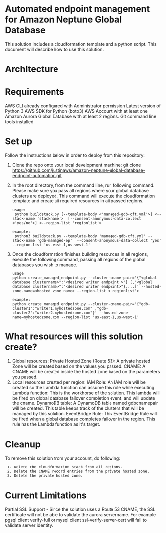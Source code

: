 # Automated endpoint management for Amazon Neptune Global Database
This solution includes a cloudformation template and a python script. This document will describe how to use this solution.

# Architecture



# Requirements
AWS CLI already configured with Administrator permission
Latest version of Python 3
AWS SDK for Python (boto3)
AWS Account with at least one Amazon Aurora Global Database with at least 2 regions.
Git command line tools installed
# Set up
Follow the instructions below in order to deploy from this repository:
1. Clone the repo onto your local development machine:
   git clone https://github.com/justinaws/amazon-neptune-global-database-endpoint-automation.git
2. In the root directory, from the command line, run following command. Please make sure you pass all regions where your global database clusters are deployed. This command will execute the cloudformation template and create all required resources in all passed regions.
   ```
   usage:
    python buildstack.py [--template-body <'managed-gdb-cft.yml'>] <--stack-name 'stackname'>  [--consent-anonymous-data-collect <'yes/no'>] <--region-list 'regionlist'>

   example:
    python3 buildstack.py --template-body 'managed-gdb-cft.yml' --stack-name 'gdb-managed-ep'  --consent-anonymous-data-collect 'yes' --region-list 'us-east-1,us-west-1'
   ```
3. Once the cloudformation finishes building resources in all regions, execute the following command, passing all regions of the global databases you wish to manage.

   ```
   usage
   python create_managed_endpoint.py --cluster-cname-pair='{"<global database clustername>":"<desired writer endpoint >"} [,"<global database clustername>":"<desired writer endpoint>"},...]' --hosted-zone-name=<hosted zone name> --region-list <'regionlist'>

   example:
   python create_managed_endpoint.py --cluster-cname-pair='{"gdb-cluster1":"writer1.myhostedzone.com" ,"gdb-cluster2":"writer2.myhostedzone.com"}' --hosted-zone-name=myhostedzone.com --region-list 'us-east-1,us-west-1'
   ```
# What resources will this solution create?
1. Global resources:
   Private Hosted Zone (Route 53): A private hosted Zone will be created based on the values you passed.
   CNAME: A CNAME will be created inside the hosted zone based on the parameters you passed.
2. Local resources created per region:
   IAM Role: An IAM role will be created so the Lambda function can assume this role while executing.
   Lambda function: This is the workhorse of the solution. This lambda will be fired on global database failover completion event, and will update the cname.
   DynamoDB table: A DynamoDB table named gdbcnamepair will be created. This table keeps track of the clusters that will be managed by this solution.
   EventBridge Rule: This EventBridge Rule will be fired when a global database completes failover in the region. This rule has the Lambda function as it's target.

# Cleanup 

  To remove this solution from your account, do following:

     1. Delete the cloudformation stack from all regions.
     2. Delete the CNAME record entries from the private hosted zone.
     3. Delete the private hosted zone.

# Current Limitations
  Partial SSL Support - Since the solution uses a Route 53 CNAME, the SSL certificate will not be able to validate the aurora servername. For example pgsql client verify-full or mysql client ssl-verify-server-cert will fail to validate server identity.



